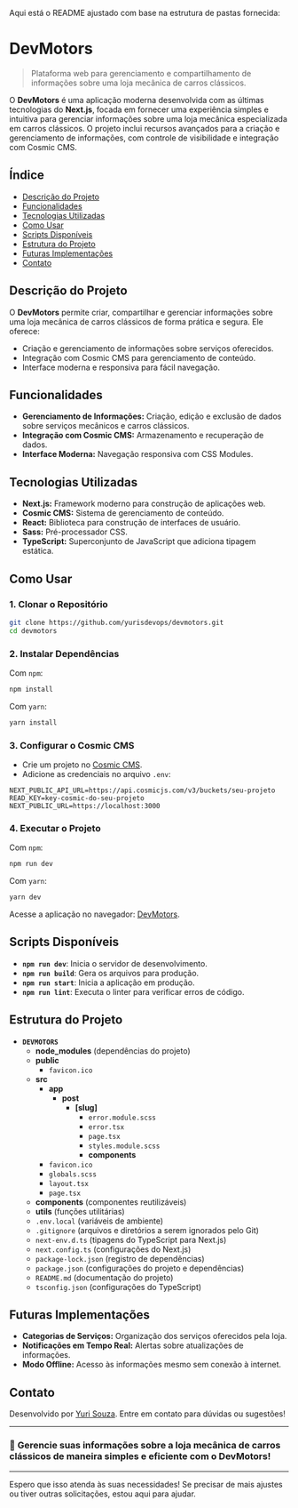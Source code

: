 Aqui está o README ajustado com base na estrutura de pastas fornecida:

# DevMotors

> Plataforma web para gerenciamento e compartilhamento de informações sobre uma loja mecânica de carros clássicos.

O **DevMotors** é uma aplicação moderna desenvolvida com as últimas tecnologias do **Next.js**, focada em fornecer uma experiência simples e intuitiva para gerenciar informações sobre uma loja mecânica especializada em carros clássicos. O projeto inclui recursos avançados para a criação e gerenciamento de informações, com controle de visibilidade e integração com Cosmic CMS.

## Índice

- [Descrição do Projeto](#descrição-do-projeto)
- [Funcionalidades](#funcionalidades)
- [Tecnologias Utilizadas](#tecnologias-utilizadas)
- [Como Usar](#como-usar)
- [Scripts Disponíveis](#scripts-disponíveis)
- [Estrutura do Projeto](#estrutura-do-projeto)
- [Futuras Implementações](#futuras-implementações)
- [Contato](#contato)

## Descrição do Projeto

O **DevMotors** permite criar, compartilhar e gerenciar informações sobre uma loja mecânica de carros clássicos de forma prática e segura. Ele oferece:

- Criação e gerenciamento de informações sobre serviços oferecidos.
- Integração com Cosmic CMS para gerenciamento de conteúdo.
- Interface moderna e responsiva para fácil navegação.

## Funcionalidades

- **Gerenciamento de Informações:** Criação, edição e exclusão de dados sobre serviços mecânicos e carros clássicos.
- **Integração com Cosmic CMS:** Armazenamento e recuperação de dados.
- **Interface Moderna:** Navegação responsiva com CSS Modules.

## Tecnologias Utilizadas

- **Next.js:** Framework moderno para construção de aplicações web.
- **Cosmic CMS:** Sistema de gerenciamento de conteúdo.
- **React:** Biblioteca para construção de interfaces de usuário.
- **Sass:** Pré-processador CSS.
- **TypeScript:** Superconjunto de JavaScript que adiciona tipagem estática.

## Como Usar

### 1. Clonar o Repositório

```bash
git clone https://github.com/yurisdevops/devmotors.git
cd devmotors
```

### 2. Instalar Dependências

Com `npm`:

```bash
npm install
```

Com `yarn`:

```bash
yarn install
```

### 3. Configurar o Cosmic CMS

- Crie um projeto no [Cosmic CMS](https://www.cosmicjs.com/).
- Adicione as credenciais no arquivo `.env`:

```env
NEXT_PUBLIC_API_URL=https://api.cosmicjs.com/v3/buckets/seu-projeto
READ_KEY=key-cosmic-do-seu-projeto
NEXT_PUBLIC_URL=https://localhost:3000
```

### 4. Executar o Projeto

Com `npm`:

```bash
npm run dev
```

Com `yarn`:

```bash
yarn dev
```

Acesse a aplicação no navegador: [DevMotors](https://devmotors-zeta.vercel.app).

## Scripts Disponíveis

- **`npm run dev`**: Inicia o servidor de desenvolvimento.
- **`npm run build`**: Gera os arquivos para produção.
- **`npm run start`**: Inicia a aplicação em produção.
- **`npm run lint`**: Executa o linter para verificar erros de código.

## Estrutura do Projeto

- **`DEVMOTORS`**
  - **node_modules** (dependências do projeto)
  - **public**
    - `favicon.ico`
  - **src**
    - **app**
      - **post**
        - **[slug]**
          - `error.module.scss`
          - `error.tsx`
          - `page.tsx`
          - `styles.module.scss`
          - **components**
    - `favicon.ico`
    - `globals.scss`
    - `layout.tsx`
    - `page.tsx`
  - **components** (componentes reutilizáveis)
  - **utils** (funções utilitárias)
  - `.env.local` (variáveis de ambiente)
  - `.gitignore` (arquivos e diretórios a serem ignorados pelo Git)
  - `next-env.d.ts` (tipagens do TypeScript para Next.js)
  - `next.config.ts` (configurações do Next.js)
  - `package-lock.json` (registro de dependências)
  - `package.json` (configurações do projeto e dependências)
  - `README.md` (documentação do projeto)
  - `tsconfig.json` (configurações do TypeScript)

## Futuras Implementações

- **Categorias de Serviços:** Organização dos serviços oferecidos pela loja.
- **Notificações em Tempo Real:** Alertas sobre atualizações de informações.
- **Modo Offline:** Acesso às informações mesmo sem conexão à internet.

## Contato

Desenvolvido por [Yuri Souza](https://github.com/yurisdevops). Entre em contato para dúvidas ou sugestões!

---

### 🚗 **Gerencie suas informações sobre a loja mecânica de carros clássicos de maneira simples e eficiente com o DevMotors!**

---

Espero que isso atenda às suas necessidades! Se precisar de mais ajustes ou tiver outras solicitações, estou aqui para ajudar.